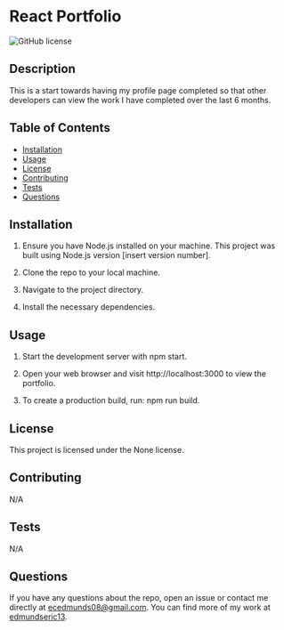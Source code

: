 # React Portfolio

  ![GitHub license](https://img.shields.io/badge/license-None-blue.svg)

  ## Description

  This is a start towards having my profile page completed so that other developers can view the work I have completed over the last 6 months.

  ## Table of Contents

  - [Installation](#installation)
  - [Usage](#usage)
  - [License](#license)
  - [Contributing](#contributing)
  - [Tests](#tests)
  - [Questions](#questions)

  ## Installation

  1. Ensure you have Node.js installed on your machine. This project was built using Node.js version [insert version number].

  2. Clone the repo to your local machine.

  3. Navigate to the project directory.

  4. Install the necessary dependencies.

  ## Usage

  1. Start the development server with npm start.

  2. Open your web browser and visit http://localhost:3000 to view the portfolio.

  3. To create a production build, run: npm run build.

  ## License

  This project is licensed under the None license.

  ## Contributing

  N/A

  ## Tests

  N/A

  ## Questions

  If you have any questions about the repo, open an issue or contact me directly at ecedmunds08@gmail.com. You can find more of my work at [edmundseric13](https://github.com/edmundseric13/).
  